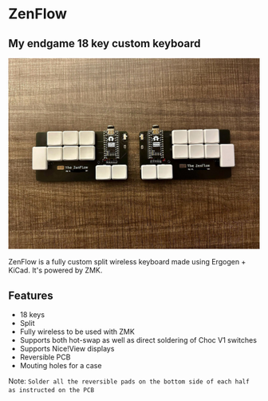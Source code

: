 # ZenFlow
## My endgame 18 key custom keyboard 
![Photo](images/zenflow.jpeg)


ZenFlow is a fully custom split wireless keyboard made using Ergogen + KiCad. It's powered by ZMK.
## Features

- 18 keys
- Split
- Fully wireless to be used with ZMK
- Supports both hot-swap as well as direct soldering of Choc V1 switches
- Supports Nice!View displays
- Reversible PCB
- Mouting holes for a case

Note: `Solder all the reversible pads on the bottom side of each half as instructed on the PCB` 
